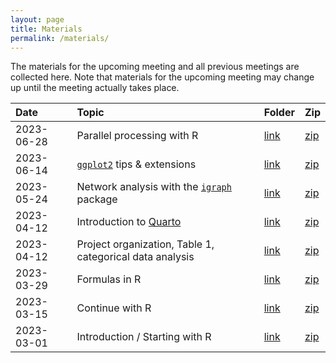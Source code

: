 ```yaml
---
layout: page
title: Materials
permalink: /materials/
---
```


The materials for the upcoming meeting and all previous meetings are collected here. Note that materials for the upcoming meeting may change up until the meeting actually takes place.

Date | Topic | Folder    | Zip
:--- | :---- | :-------- | :--------
2023-06-28 | Parallel processing with R | [link](https://github.com/wviechtb/r-user-group/tree/master/materials/2023-06-28) | [zip](https://github.com/wviechtb/r-user-group/raw/master/materials/2023-06-28/2023-06-28.zip)
2023-06-14 | [`ggplot2`](https://cran.r-project.org/package=ggplot2) tips & extensions | [link](https://github.com/wviechtb/r-user-group/tree/master/materials/2023-06-14) | [zip](https://github.com/wviechtb/r-user-group/raw/master/materials/2023-06-14/2023-06-14.zip)
2023-05-24 | Network analysis with the [`igraph`](https://cran.r-project.org/package=igraph) package | [link](https://github.com/wviechtb/r-user-group/tree/master/materials/2023-05-24) | [zip](https://github.com/wviechtb/r-user-group/raw/master/materials/2023-05-24/2023-05-24.zip)
2023-04-12 | Introduction to [Quarto](https://quarto.org) | [link](https://github.com/wviechtb/r-user-group/tree/master/materials/2023-04-26) | [zip](https://github.com/wviechtb/r-user-group/raw/master/materials/2023-04-26/2023-04-26.zip)
2023-04-12 | Project organization, Table 1, categorical data analysis | [link](https://github.com/wviechtb/r-user-group/tree/master/materials/2023-04-12) | [zip](https://github.com/wviechtb/r-user-group/raw/master/materials/2023-04-12/2023-04-12.zip)
2023-03-29 | Formulas in R | [link](https://github.com/wviechtb/r-user-group/tree/master/materials/2023-03-29) | [zip](https://github.com/wviechtb/r-user-group/raw/master/materials/2023-03-29/2023-03-29.zip)
2023-03-15 | Continue with R | [link](https://github.com/wviechtb/r-user-group/tree/master/materials/2023-03-15) | [zip](https://github.com/wviechtb/r-user-group/raw/master/materials/2023-03-15/2023-03-15.zip)
2023-03-01 | Introduction / Starting with R | [link](https://github.com/wviechtb/r-user-group/tree/master/materials/2023-03-01) | [zip](https://github.com/wviechtb/r-user-group/raw/master/materials/2023-03-01/2023-03-01.zip)
